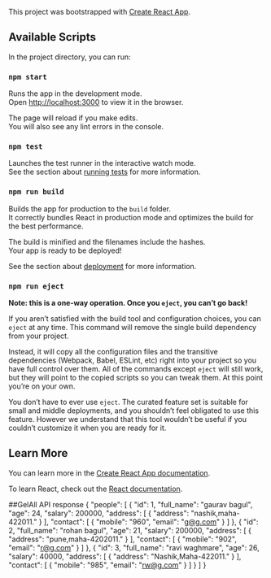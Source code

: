 This project was bootstrapped with [Create React App](https://github.com/facebook/create-react-app).

## Available Scripts

In the project directory, you can run:

### `npm start`

Runs the app in the development mode.<br>
Open [http://localhost:3000](http://localhost:3000) to view it in the browser.

The page will reload if you make edits.<br>
You will also see any lint errors in the console.

### `npm test`

Launches the test runner in the interactive watch mode.<br>
See the section about [running tests](https://facebook.github.io/create-react-app/docs/running-tests) for more information.

### `npm run build`

Builds the app for production to the `build` folder.<br>
It correctly bundles React in production mode and optimizes the build for the best performance.

The build is minified and the filenames include the hashes.<br>
Your app is ready to be deployed!

See the section about [deployment](https://facebook.github.io/create-react-app/docs/deployment) for more information.

### `npm run eject`

**Note: this is a one-way operation. Once you `eject`, you can’t go back!**

If you aren’t satisfied with the build tool and configuration choices, you can `eject` at any time. This command will remove the single build dependency from your project.

Instead, it will copy all the configuration files and the transitive dependencies (Webpack, Babel, ESLint, etc) right into your project so you have full control over them. All of the commands except `eject` will still work, but they will point to the copied scripts so you can tweak them. At this point you’re on your own.

You don’t have to ever use `eject`. The curated feature set is suitable for small and middle deployments, and you shouldn’t feel obligated to use this feature. However we understand that this tool wouldn’t be useful if you couldn’t customize it when you are ready for it.

## Learn More

You can learn more in the [Create React App documentation](https://facebook.github.io/create-react-app/docs/getting-started).

To learn React, check out the [React documentation](https://reactjs.org/).

##GelAll API response
{
    "people": [
        {
            "id": 1,
            "full_name": "gaurav bagul",
            "age": 24,
            "salary": 200000,
            "address": [
                {
                    "address": "nashik,maha-422011."
                }
            ],
            "contact": [
                {
                    "mobile": "960",
                    "email": "g@g.com"
                }
            ]
        },
        {
            "id": 2,
            "full_name": "rohan bagul",
            "age": 21,
            "salary": 200000,
            "address": [
                {
                    "address": "pune,maha-4202011."
                }
            ],
            "contact": [
                {
                    "mobile": "902",
                    "email": "r@g.com"
                }
            ]
        },
        {
            "id": 3,
            "full_name": "ravi waghmare",
            "age": 26,
            "salary": 40000,
            "address": [
                {
                    "address": "Nashik,Maha-422011."
                }
            ],
            "contact": [
                {
                    "mobile": "985",
                    "email": "rw@g.com"
                }
            ]
        }
    ]
}